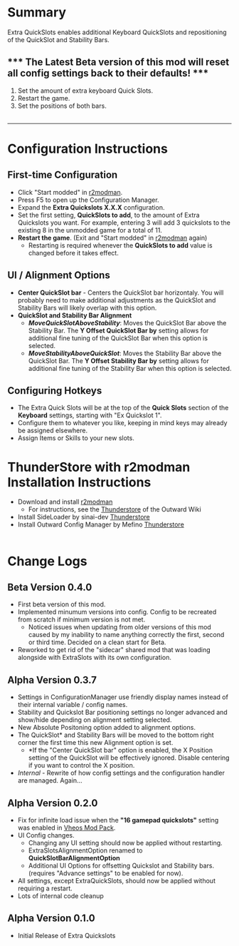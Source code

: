 # Summary
Extra QuickSlots enables additional Keyboard QuickSlots and repositioning of the QuickSlot and Stability Bars.
## *** The Latest Beta version of this mod will reset all config settings back to their defaults! ***

1. Set the amount of extra keyboard Quick Slots.
2. Restart the game.
3. Set the positions of both bars.
\
&nbsp;
- - - -
# Configuration Instructions
## First-time Configuration
- Click "Start modded" in [r2modman](https://thunderstore.io/package/ebkr/r2modman/).
- Press F5 to open up the Configuration Manager.
- Expand the __Extra Quickslots X.X.X__ configuration.
- Set the first setting, __QuickSlots to add__, to the amount of Extra Quickslots you want. For example, entering 3 will add 3 quickslots to the existing 8 in the unmodded game for a total of 11.
- __Restart the game__.  (Exit and "Start modded" in [r2modman](https://thunderstore.io/package/ebkr/r2modman/) again)
  - Restarting is required whenever the __QuickSlots to add__ value is changed before it takes effect.

## UI / Alignment Options
- __Center QuickSlot bar__ - Centers the QuickSlot bar horizontaly. You will probably need to make additional adjustments as the QuickSlot and Stability Bars will likely overlap with this option.
- __QuickSlot and Stability Bar Alignment__
  - ___MoveQuickSlotAboveStability___: Moves the QuickSlot Bar above the Stability Bar. The __Y Offset QuickSlot Bar by__ setting allows for additional fine tuning of the QuickSlot Bar when this option is selected.
  - ___MoveStabilityAboveQuickSlot___: Moves the Stability Bar above the QuickSlot Bar. The __Y Offset Stability Bar by__ setting allows for additional fine tuning of the Stability Bar when this option is selected.

## Configuring Hotkeys
- The Extra Quick Slots will be at the top of the __Quick Slots__ section of the __Keyboard__ settings, starting with "Ex Quickslot 1".
- Configure them to whatever you like, keeping in mind keys may already be assigned elsewhere.
- Assign Items or Skills to your new slots.

# ThunderStore with r2modman Installation Instructions
- Download and install [r2modman](https://thunderstore.io/package/ebkr/r2modman/)
  - For instructions, see the [Thunderstore](https://outward.fandom.com/wiki/Installing_Mods#Thunderstore) of the Outward Wiki
- Install SideLoader by sinai-dev [Thunderstore](https://outward.thunderstore.io/package/sinai-dev/SideLoader/)
- Install Outward Config Manager by Mefino [Thunderstore](https://outward.thunderstore.io/package/Mefino/Outward_Config_Manager/)
\
&nbsp;
# Change Logs

## Beta Version 0.4.0
- First beta version of this mod.
- Implemented minumum versions into config. Config to be recreated from scratch if minimum version is not met.
  - Noticed issues when updating from older versions of this mod caused by my inability to name anything correctly the first, second or third time. Decided on a clean start for Beta.
- Reworked to get rid of the "sidecar" shared mod that was loading alongside with ExtraSlots with its own configuration.

## Alpha Version 0.3.7
- Settings in ConfigurationManager use friendly display names instead of their internal variable / config names.
- Stability and Quickslot Bar positioning settings no longer advanced and show/hide depending on alignment setting selected.
- New Absolute Positoning option added to alignment options.
 - The QuickSlot* and Stability Bars will be moved to the bottom right corner the first time this new Alignment option is set.
   - *If the "Center QuickSlot bar" option is enabled, the X Position setting of the QuickSlot will be effectively ignored. Disable centering if you want to control the X position.
- *Internal* - Rewrite of how config settings and the configuration handler are managed. Again...

## Alpha Version 0.2.0
- Fix for infinite load issue when the  __"16 gamepad quickslots"__ setting was enabled in [Vheos Mod Pack](https://github.com/Vheos777/OutwardMods).
- UI Config changes.
  - Changing any UI setting should now be applied without restarting.
  - ExtraSlotsAlignmentOption renamed to __QuickSlotBarAlignmentOption__
  - Additional UI Options for offsetting Quickslot and Stability bars. (requires "Advance settings" to be enabled for now).
- All settings, except ExtraQuickSlots, should now be applied without requiring a restart.
- Lots of internal code cleanup

## Alpha Version 0.1.0
- Initial Release of Extra Quickslots

